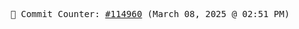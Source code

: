 <p align="center">
    <samp>
        📮 Commit Counter: <a href="https://github.com/Javascript-void0/Javascript-void0/commits/main">#114960</a> (March 08, 2025 @ 02:51 PM)
    </samp>
</p>